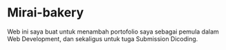# Mirai-bakery
Web ini saya buat untuk menambah portofolio saya sebagai pemula dalam Web Development, dan sekaligus untuk tuga Submission Dicoding.
